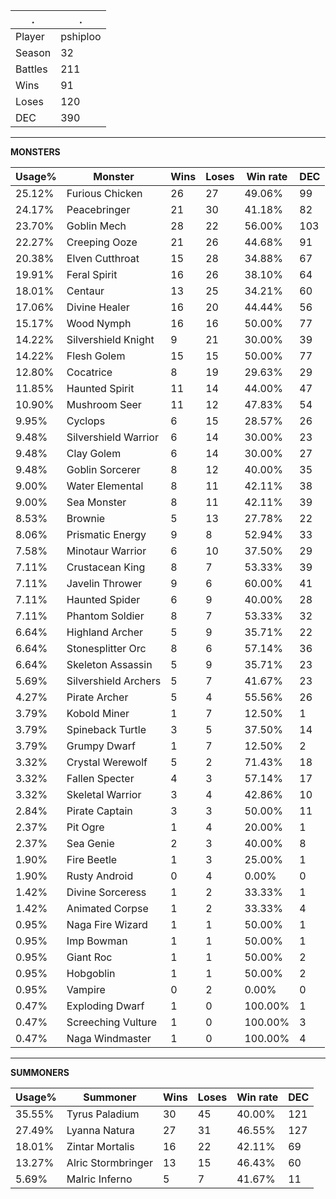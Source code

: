 .|.
|-|-
Player|pshiploo
Season|32
Battles|211
Wins|91
Loses|120
DEC|390

---
**MONSTERS**

Usage%|Monster|Wins|Loses|Win rate|DEC|
-|-|-|-|-|-|
25.12%|Furious Chicken|26|27|49.06%|99|
24.17%|Peacebringer|21|30|41.18%|82|
23.70%|Goblin Mech|28|22|56.00%|103|
22.27%|Creeping Ooze|21|26|44.68%|91|
20.38%|Elven Cutthroat|15|28|34.88%|67|
19.91%|Feral Spirit|16|26|38.10%|64|
18.01%|Centaur|13|25|34.21%|60|
17.06%|Divine Healer|16|20|44.44%|56|
15.17%|Wood Nymph|16|16|50.00%|77|
14.22%|Silvershield Knight|9|21|30.00%|39|
14.22%|Flesh Golem|15|15|50.00%|77|
12.80%|Cocatrice|8|19|29.63%|29|
11.85%|Haunted Spirit|11|14|44.00%|47|
10.90%|Mushroom Seer|11|12|47.83%|54|
9.95%|Cyclops|6|15|28.57%|26|
9.48%|Silvershield Warrior|6|14|30.00%|23|
9.48%|Clay Golem|6|14|30.00%|27|
9.48%|Goblin Sorcerer|8|12|40.00%|35|
9.00%|Water Elemental|8|11|42.11%|38|
9.00%|Sea Monster|8|11|42.11%|39|
8.53%|Brownie|5|13|27.78%|22|
8.06%|Prismatic Energy|9|8|52.94%|33|
7.58%|Minotaur Warrior|6|10|37.50%|29|
7.11%|Crustacean King|8|7|53.33%|39|
7.11%|Javelin Thrower|9|6|60.00%|41|
7.11%|Haunted Spider|6|9|40.00%|28|
7.11%|Phantom Soldier|8|7|53.33%|32|
6.64%|Highland Archer|5|9|35.71%|22|
6.64%|Stonesplitter Orc|8|6|57.14%|36|
6.64%|Skeleton Assassin|5|9|35.71%|23|
5.69%|Silvershield Archers|5|7|41.67%|23|
4.27%|Pirate Archer|5|4|55.56%|26|
3.79%|Kobold Miner|1|7|12.50%|1|
3.79%|Spineback Turtle|3|5|37.50%|14|
3.79%|Grumpy Dwarf|1|7|12.50%|2|
3.32%|Crystal Werewolf|5|2|71.43%|18|
3.32%|Fallen Specter|4|3|57.14%|17|
3.32%|Skeletal Warrior|3|4|42.86%|10|
2.84%|Pirate Captain|3|3|50.00%|11|
2.37%|Pit Ogre|1|4|20.00%|1|
2.37%|Sea Genie|2|3|40.00%|8|
1.90%|Fire Beetle|1|3|25.00%|1|
1.90%|Rusty Android|0|4|0.00%|0|
1.42%|Divine Sorceress|1|2|33.33%|1|
1.42%|Animated Corpse|1|2|33.33%|4|
0.95%|Naga Fire Wizard|1|1|50.00%|1|
0.95%|Imp Bowman|1|1|50.00%|1|
0.95%|Giant Roc|1|1|50.00%|2|
0.95%|Hobgoblin|1|1|50.00%|2|
0.95%|Vampire|0|2|0.00%|0|
0.47%|Exploding Dwarf|1|0|100.00%|1|
0.47%|Screeching Vulture|1|0|100.00%|3|
0.47%|Naga Windmaster|1|0|100.00%|4|

---
**SUMMONERS**

Usage%|Summoner|Wins|Loses|Win rate|DEC|
-|-|-|-|-|-|
35.55%|Tyrus Paladium|30|45|40.00%|121|
27.49%|Lyanna Natura|27|31|46.55%|127|
18.01%|Zintar Mortalis|16|22|42.11%|69|
13.27%|Alric Stormbringer|13|15|46.43%|60|
5.69%|Malric Inferno|5|7|41.67%|11|
